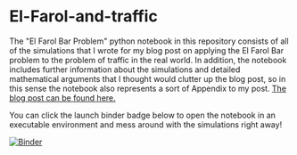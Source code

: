 # El-Farol-and-traffic
The "El Farol Bar Problem" python notebook in this repository consists of all of the simulations that I wrote for my blog post on applying the El Farol Bar problem to the problem of traffic in the real world. In addition, the notebook includes further information about the simulations and detailed mathematical arguments that I thought would clutter up the blog post, so in this sense the notebook also represents a sort of Appendix to my post. [The blog post can be found here.](https://www.jaredpopowski.com/complexity/2020/8/30/the-el-farol-bar-problem-an-introduction-to-complexity) 

You can click the launch binder badge below to open the notebook in an executable environment and mess around with the simulations right away!

[![Binder](https://mybinder.org/badge_logo.svg)](https://mybinder.org/v2/gh/jspopowski/El-Farol-and-traffic/HEAD)
